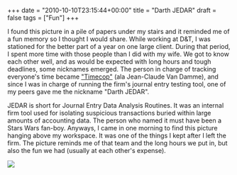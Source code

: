 +++
date = "2010-10-10T23:15:44+00:00"
title = "Darth JEDAR"
draft = false
tags = ["Fun"]
+++

I found this picture in a pile of papers under my stairs and it reminded me of a fun memory so I thought I would share. While working at D&T, I was stationed for the better part of a year on one large client. During that period, I spent more time with those people than I did with my wife. We got to know each other well, and as would be expected with long hours and tough deadlines, some nicknames emerged. The person in charge of tracking everyone's time became ["Timecop"](https://en.wikipedia.org/wiki/Timecop) (ala Jean-Claude Van Damme), and since I was in charge of running the firm's journal entry testing tool, one of my peers gave me the nickname "Darth JEDAR". 

JEDAR is short for Journal Entry Data Analysis Routines. It was an internal firm tool used for isolating suspicious transactions buried within large amounts of accounting data. The person who named it must have been a Stars Wars fan-boy. Anyways, I came in one morning to find this picture hanging above my workspace. It was one of the things I kept after I left the firm. The picture reminds me of that team and the long hours we put in, but also the fun we had (usually at each other's expense). 

![](http://numbermonger.files.wordpress.com/2010/10/img_20101010_150108.jpg)